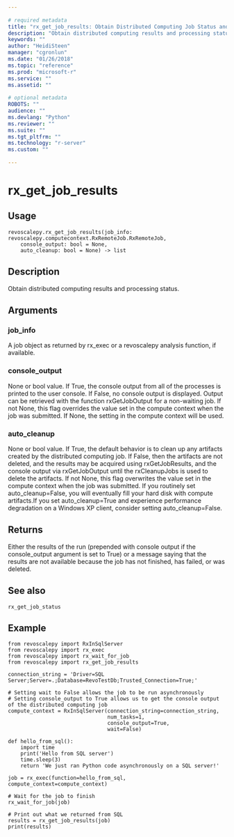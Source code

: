```yaml
--- 
 
# required metadata 
title: "rx_get_job_results: Obtain Distributed Computing Job Status and Results (revoscalepy)" 
description: "Obtain distributed computing results and processing status." 
keywords: "" 
author: "HeidiSteen" 
manager: "cgronlun" 
ms.date: "01/26/2018" 
ms.topic: "reference" 
ms.prod: "microsoft-r" 
ms.service: "" 
ms.assetid: "" 
 
# optional metadata 
ROBOTS: "" 
audience: "" 
ms.devlang: "Python" 
ms.reviewer: "" 
ms.suite: "" 
ms.tgt_pltfrm: "" 
ms.technology: "r-server" 
ms.custom: "" 
 
---
```


# rx_get_job_results


 


## Usage



```
revoscalepy.rx_get_job_results(job_info: revoscalepy.computecontext.RxRemoteJob.RxRemoteJob,
    console_output: bool = None,
    auto_cleanup: bool = None) -> list
```





## Description

Obtain distributed computing results and processing status.


## Arguments


### job_info

A job object as returned by rx_exec or a revoscalepy
analysis function, if available.


### console_output

None or bool value. If True, the console output
from all of the processes is printed to the user console. If False, no
console output is displayed. Output can be retrieved with the function
rxGetJobOutput for a non-waiting job. If not None, this flag overrides the
value set in the compute context when the job was submitted. If None, the
setting in the compute context will be used.


### auto_cleanup

None or bool value. If True, the default behavior is
to clean up any artifacts created by the distributed computing job. If False,
then the artifacts are not deleted, and the results may be acquired using
rxGetJobResults, and the console output via rxGetJobOutput until the
rxCleanupJobs is used to delete the artifacts. If not None, this flag
overwrites the value set in the compute context when the job was submitted.
If you routinely set auto_cleanup=False, you will eventually fill your hard
disk with compute artifacts.If you set auto_cleanup=True and experience
performance degradation on a Windows XP client, consider setting
auto_cleanup=False.


## Returns

Either the results of the run (prepended with console output if the console_output argument is set to True) or
a message saying that the results are not available because the job has not finished, has failed, or was
deleted.


## See also

`rx_get_job_status`


## Example



```
from revoscalepy import RxInSqlServer
from revoscalepy import rx_exec
from revoscalepy import rx_wait_for_job
from revoscalepy import rx_get_job_results

connection_string = 'Driver=SQL Server;Server=.;Database=RevoTestDb;Trusted_Connection=True;'

# Setting wait to False allows the job to be run asynchronously
# Setting console_output to True allows us to get the console output of the distributed computing job
compute_context = RxInSqlServer(connection_string=connection_string,
                                num_tasks=1,
                                console_output=True,
                                wait=False)

def hello_from_sql():
    import time
    print('Hello from SQL server')
    time.sleep(3)
    return 'We just ran Python code asynchronously on a SQL server!'

job = rx_exec(function=hello_from_sql, compute_context=compute_context)

# Wait for the job to finish
rx_wait_for_job(job)

# Print out what we returned from SQL
results = rx_get_job_results(job)
print(results)
```

